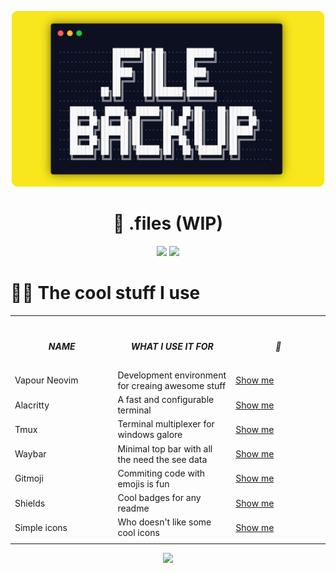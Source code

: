 <p align="center">
    <img src="./assets/images/dotfiles-image.png" width="500">
</p>

<h1 align="center">🧮 .files (WIP)</h1>

<p align="center">
    <img src="https://img.shields.io/badge/Builds-blue?style=for-the-badge&logo=Common Workflow Language">
    <a href="https://github.com/Divaaan/.files/actions/workflows/cowsay.yml">
        <img src="https://img.shields.io/github/workflow/status/Divaaan/.files/Cowsay%20Fortune?style=for-the-badge&logo=Github&label=Cowsay">
    </a>
</p>

<h1>👨‍💻 The cool stuff I use</h1>
<table>
    <tr>
        <th align="center">
            <img width="445">
            <h5>NAME</h5>
        </th>
        <th align="center">
            <img width="445">
            <h5>WHAT I USE IT FOR</h5>
        </th>
        <th align="center">
            <img width="445">
            <h5>🔗</h5>
        </th>
    </tr>
    <tr>
        <td>Vapour Neovim</td>
        <td>Development environment for creaing awesome stuff</td>
        <td><a href="https://github.com/VapourNvim/VapourNvim">Show me</a></td>
    </tr>
    <tr>
        <td>Alacritty</td>
        <td>A fast and configurable terminal</td>
        <td><a href="https://github.com/alacritty/alacritty">Show me</a></td>
    </tr>
    <tr>
        <td>Tmux</td>
        <td>Terminal multiplexer for windows galore</td>
        <td><a href="https://github.com/tmux/tmux">Show me</a></td>
    </tr>
    <tr>
        <td>Waybar</td>
        <td>Minimal top bar with all the need the see data</td>
        <td><a href="https://github.com/Alexays/Waybar">Show me</a></td>
    </tr>
    <tr>
        <td>Gitmoji</td>
        <td>Commiting code with emojis is fun</td>
        <td><a href="https://github.com/carloscuesta/gitmoji-cli">Show me</a></td>
    </tr>
    <tr>
        <td>Shields</td>
        <td>Cool badges for any readme</td>
        <td><a href="https://shields.io">Show me</a></td>
    </tr>
    <tr>
        <td>Simple icons</td>
        <td>Who doesn't like some cool icons</td>
        <td><a href="https://simpleicons.org">Show me</a></td>
    </tr>
    <tr><td></td><td></td><td></td></tr>
</table>

<p align="center">
    <img src="https://img.shields.io/badge/Made%20With-A%20Terminal-red?style=for-the-badge">
</p>